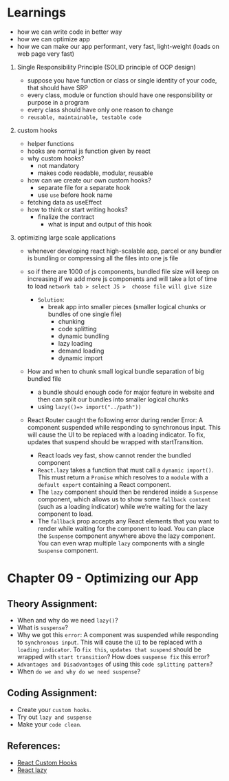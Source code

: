 # Learnings

- how we can write code in better way
- how we can optimize app
- how we can make our app performant, very fast, light-weight (loads on web page very fast)

1. Single Responsibility Principle (SOLID principle of OOP design)

   - suppose you have function or class or single identity of your code, that should have SRP
   - every class, module or function should have one responsibility or purpose in a program
   - every class should have only one reason to change
   - `reusable, maintainable, testable code`

2. custom hooks

   - helper functions
   - hooks are normal js function given by react
   - why custom hooks?
     - not mandatory
     - makes code readable, modular, reusable
   - how can we create our own custom hooks?
     - separate file for a separate hook
     - use `use` before hook name
   - fetching data as useEffect
   - how to think or start writing hooks?
     - finalize the contract
       - what is input and output of this hook

3. optimizing large scale applications

   - whenever developing react high-scalable app, parcel or any bundler is bundling or compressing all the files into one js file
   - so if there are 1000 of js components, bundled file size will keep on increasing if we add more js components and will take a lot of time to load
     `network tab > select JS >  choose file will give size`

     - `Solution`:
       - break app into smaller pieces (smaller logical chunks or bundles of one single file)
         - chunking
         - code splitting
         - dynamic bundling
         - lazy loading
         - demand loading
         - dynamic import

   - How and when to chunk small logical bundle separation of big bundled file
     - a bundle should enough code for major feature in website and then can split our bundles into smaller logical chunks
     - using `lazy(()=> import("../path"))`
   - React Router caught the following error during render Error: A component suspended while responding to synchronous input. This will cause the UI to be replaced with a loading indicator. To fix, updates that suspend should be wrapped with startTransition.
     - React loads vey fast, show cannot render the bundled component
     - `React.lazy` takes a function that must call a `dynamic import()`. This must return a `Promise` which resolves to a `module` with a `default export` containing a React component.
     - The `lazy` component should then be rendered inside a `Suspense` component, which allows us to show some `fallback content` (such as a loading indicator) while we’re waiting for the lazy component to load.
     - The `fallback` prop accepts any React elements that you want to render while waiting for the component to load. You can place the `Suspense` component anywhere above the lazy component. You can even wrap multiple `lazy` components with a single `Suspense` component.

# Chapter 09 - Optimizing our App

## Theory Assignment:

- When and why do we need `lazy()`?
- What is `suspense`?
- Why we got this `error`: A component was suspended while responding to `synchronous input`. This will cause the `UI` to be replaced with a `loading indicator`. To `fix this`, `updates that suspend` should be wrapped with `start transition`? How does `suspense fix` this error?
- `Advantages and Disadvantages` of using this `code splitting pattern`?
- When `do we and why do we need suspense`?

## Coding Assignment:

- Create your `custom hooks`.
- Try out `lazy and suspense`
- Make your `code clean`.

## References:

- [React Custom Hooks](https://reactjs.org/docs/hooks-custom.html)
- [React lazy](https://beta.reactjs.org/reference/react/lazy)
